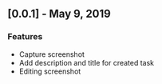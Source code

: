 ## [0.0.1] - May 9, 2019
### Features
- Capture screenshot
- Add description and title for created task
- Editing screenshot